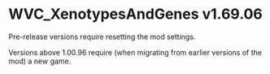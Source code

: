 # WVC_XenotypesAndGenes v1.69.06
 
Pre-release versions require resetting the mod settings.

Versions above 1.00.96 require (when migrating from earlier versions of the mod) a new game.